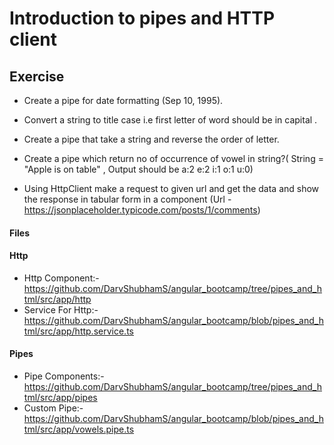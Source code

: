 # Introduction to pipes and HTTP client

## Exercise

- Create a pipe for date formatting (Sep 10, 1995).

- Convert a string  to title case i.e first letter of word should be in capital . 

- Create a pipe that take a string and reverse the order of letter.

- Create a pipe which return no of occurrence  of vowel in string?( String =  "Apple is on table" , Output should be a:2 e:2 i:1 o:1 u:0)

- Using HttpClient make a request to given url and  get the data and show the response in tabular form in a component (Url - https://jsonplaceholder.typicode.com/posts/1/comments)


#### Files

#### Http
- Http Component:- https://github.com/DarvShubhamS/angular_bootcamp/tree/pipes_and_html/src/app/http
- Service For Http:- https://github.com/DarvShubhamS/angular_bootcamp/blob/pipes_and_html/src/app/http.service.ts


#### Pipes

- Pipe Components:- https://github.com/DarvShubhamS/angular_bootcamp/tree/pipes_and_html/src/app/pipes
- Custom Pipe:- https://github.com/DarvShubhamS/angular_bootcamp/blob/pipes_and_html/src/app/vowels.pipe.ts
